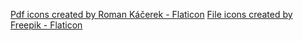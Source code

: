 ﻿<a href="https://www.flaticon.com/free-icons/pdf" title="pdf icons">Pdf icons created by Roman Káčerek - Flaticon</a>
<a href="https://www.flaticon.com/free-icons/file" title="file icons">File icons created by Freepik - Flaticon</a>